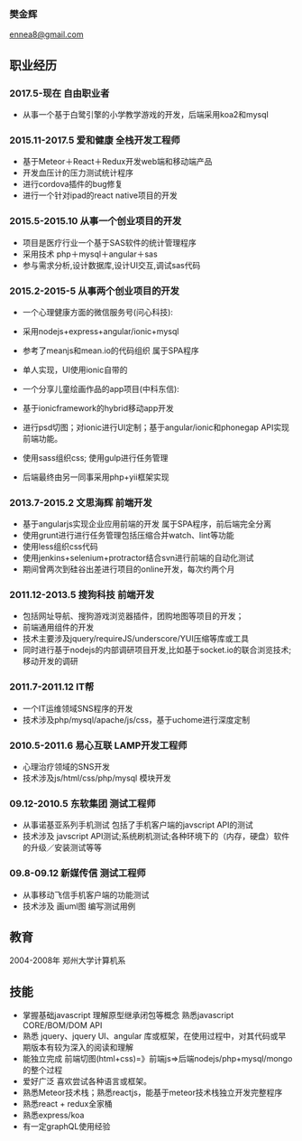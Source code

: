 ### 樊金辉
ennea8@gmail.com 

## 职业经历
### 2017.5-现在 自由职业者
 * 从事一个基于白鹭引擎的小学教学游戏的开发，后端采用koa2和mysql
 

### 2015.11-2017.5 爱和健康  全栈开发工程师 
* 基于Meteor＋React＋Redux开发web端和移动端产品
* 开发血压计的压力测试统计程序
* 进行cordova插件的bug修复
* 进行一个针对ipad的react native项目的开发

### 2015.5-2015.10 从事一个创业项目的开发

* 项目是医疗行业一个基于SAS软件的统计管理程序
* 采用技术 php＋mysql＋angular＋sas
* 参与需求分析,设计数据库,设计UI交互,调试sas代码
	
	
### 2015.2-2015-5 从事两个创业项目的开发
 * 一个心理健康方面的微信服务号(问心科技):
 * 采用nodejs+express+angular/ionic+mysql 
 * 参考了meanjs和mean.io的代码组织 属于SPA程序
 * 单人实现，UI使用ionic自带的
	    
	
 * 一个分享儿童绘画作品的app项目(中科东信):
 * 基于ionicframework的hybrid移动app开发
 * 进行psd切图；对ionic进行UI定制；基于angular/ionic和phonegap API实现前端功能。
 * 使用sass组织css; 使用gulp进行任务管理
 * 后端最终由另一同事采用php+yii框架实现
	    
### 2013.7-2015.2 文思海辉 前端开发 
* 基于angularjs实现企业应用前端的开发 属于SPA程序，前后端完全分离
* 使用grunt进行进行任务管理包括压缩合并watch、lint等功能
* 使用less组织css代码
* 使用jenkins+selenium+protractor结合svn进行前端的自动化测试
* 期间曾两次到硅谷出差进行项目的online开发，每次约两个月
      

### 2011.12-2013.5 搜狗科技 前端开发  
* 包括网址导航、搜狗游戏浏览器插件，团购地图等项目的开发；
* 前端通用组件的开发
* 技术主要涉及jquery/requireJS/underscore/YUI压缩等库或工具
* 同时进行基于nodejs的内部调研项目开发,比如基于socket.io的联合浏览技术;移动开发的调研
      
### 2011.7-2011.12 IT帮
* 一个IT运维领域SNS程序的开发
* 技术涉及php/mysql/apache/js/css，基于uchome进行深度定制
      
### 2010.5-2011.6 易心互联 LAMP开发工程师  
* 心理治疗领域的SNS开发 
* 技术涉及js/html/css/php/mysql 模块开发

### 09.12-2010.5 东软集团 测试工程师  
* 从事诺基亚系列手机测试 包括了手机客户端的javscript API的测试 
* 技术涉及 javscript API测试;系统刷机测试;各种环境下的（内存，硬盘）软件的升级／安装测试等等
          
### 09.8-09.12 新媒传信 测试工程师  
* 从事移动飞信手机客户端的功能测试
* 技术涉及 画uml图 编写测试用例

## 教育

2004-2008年 郑州大学计算机系

## 技能

* 掌握基础javascript 理解原型继承闭包等概念 熟悉javascript CORE/BOM/DOM API
* 熟悉 jquery、jquery UI、angular 库或框架，在使用过程中，对其代码或早期版本有较为深入的阅读和理解
* 能独立完成 前端切图(html+css)=》前端js=>后端nodejs/php+mysql/mongo的整个过程
* 爱好广泛 喜欢尝试各种语言或框架。
* 熟悉Meteor技术栈；熟悉reactjs，能基于meteor技术栈独立开发完整程序
* 熟悉react + redux全家桶
* 熟悉express/koa
* 有一定graphQL使用经验


